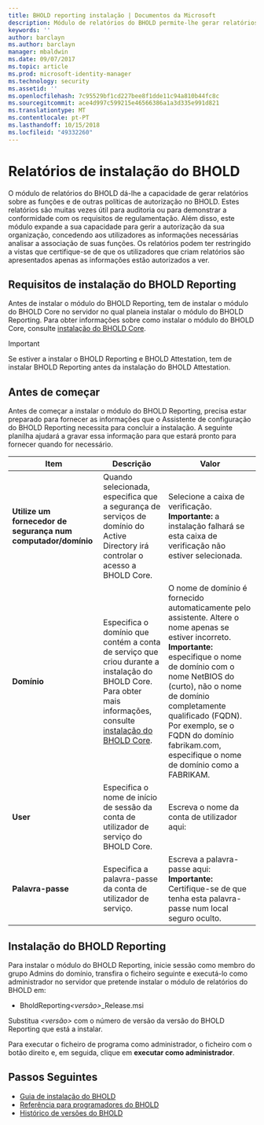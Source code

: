 ```yaml
---
title: BHOLD reporting instalação | Documentos da Microsoft
description: Módulo de relatórios do BHOLD permite-lhe gerar relatórios sobre as funções e políticas de autorização
keywords: ''
author: barclayn
ms.author: barclayn
manager: mbaldwin
ms.date: 09/07/2017
ms.topic: article
ms.prod: microsoft-identity-manager
ms.technology: security
ms.assetid: ''
ms.openlocfilehash: 7c95529bf1cd227bee8f1dde11c94a810b44fc8c
ms.sourcegitcommit: ace4d997c599215e46566386a1a3d335e991d821
ms.translationtype: MT
ms.contentlocale: pt-PT
ms.lasthandoff: 10/15/2018
ms.locfileid: "49332260"
---
```

# <a name="bhold-reporting-installation"></a>Relatórios de instalação do BHOLD

O módulo de relatórios do BHOLD dá-lhe a capacidade de gerar relatórios sobre as funções e de outras políticas de autorização no BHOLD. Estes relatórios são muitas vezes útil para auditoria ou para demonstrar a conformidade com os requisitos de regulamentação. Além disso, este módulo expande a sua capacidade para gerir a autorização da sua organização, concedendo aos utilizadores as informações necessárias analisar a associação de suas funções. Os relatórios podem ter restringido a vistas que certifique-se de que os utilizadores que criam relatórios são apresentados apenas as informações estão autorizados a ver.

## <a name="bhold-reporting-installation-requirements"></a>Requisitos de instalação do BHOLD Reporting

Antes de instalar o módulo do BHOLD Reporting, tem de instalar o módulo do BHOLD Core no servidor no qual planeia instalar o módulo do BHOLD Reporting. Para obter informações sobre como instalar o módulo do BHOLD Core, consulte [instalação do BHOLD Core](https://technet.microsoft.com/library/jj134095(v=ws.10).aspx).

> [!IMPORTANT]
> Se estiver a instalar o BHOLD Reporting e BHOLD Attestation, tem de instalar BHOLD Reporting antes da instalação do BHOLD Attestation.

## <a name="before-you-begin"></a>Antes de começar

Antes de começar a instalar o módulo do BHOLD Reporting, precisa estar preparado para fornecer as informações que o Assistente de configuração do BHOLD Reporting necessita para concluir a instalação. A seguinte planilha ajudará a gravar essa informação para que estará pronto para fornecer quando for necessário.

| **Item**                                    | **Descrição**                                                                                                                                                                                                           | **Valor**                                                                                                                                                                                                                                                                                                            |
|---------------------------------------------|---------------------------------------------------------------------------------------------------------------------------------------------------------------------------------------------------------------------------|----------------------------------------------------------------------------------------------------------------------------------------------------------------------------------------------------------------------------------------------------------------------------------------------------------------------|
| **Utilize um fornecedor de segurança num computador/domínio** | Quando selecionada, especifica que a segurança de serviços de domínio do Active Directory irá controlar o acesso a BHOLD Core.                                                                                                                | Selecione a caixa de verificação. </br>**Importante:** a instalação falhará se esta caixa de verificação não estiver selecionada.                                                                                                                                                                                                                   |
| **Domínio**                                  | Especifica o domínio que contém a conta de serviço que criou durante a instalação do BHOLD Core. Para obter mais informações, consulte [instalação do BHOLD Core](https://technet.microsoft.com/library/jj134095(v=ws.10).aspx). | O nome de domínio é fornecido automaticamente pelo assistente. Altere o nome apenas se estiver incorreto. **Importante:** especifique o nome de domínio com o nome NetBIOS do (curto), não o nome de domínio completamente qualificado (FQDN). Por exemplo, se o FQDN do domínio fabrikam.com, especifique o nome de domínio como a FABRIKAM. |
| **User**                                    | Especifica o nome de início de sessão da conta de utilizador de serviço do BHOLD Core.                                                                                                                                                          | Escreva o nome da conta de utilizador aqui:                                                                                                                                                                                                                                                                                    |
| **Palavra-passe**                                | Especifica a palavra-passe da conta de utilizador de serviço.                                                                                                                                                                       | Escreva a palavra-passe aqui: </br>**Importante:** Certifique-se de que tenha esta palavra-passe num local seguro oculto.                                                                                                                                                                                                                  |

## <a name="bhold-reporting-installation"></a>Instalação do BHOLD Reporting

Para instalar o módulo do BHOLD Reporting, inicie sessão como membro do grupo Admins do domínio, transfira o ficheiro seguinte e executá-lo como administrador no servidor que pretende instalar o módulo de relatórios do BHOLD em:

- BholdReporting<em>\<versão\></em>\_Release.msi

Substitua *\<versão\>* com o número de versão da versão do BHOLD Reporting que está a instalar.

Para executar o ficheiro de programa como administrador, o ficheiro com o botão direito e, em seguida, clique em **executar como administrador**.

## <a name="next-steps"></a>Passos Seguintes

- [Guia de instalação do BHOLD](bhold-installation-guide.md)
- [Referência para programadores do BHOLD](../reference/mim2016-bhold-developer-reference.md)
- [Histórico de versões do BHOLD](../reference/version-bhold-history.md)
